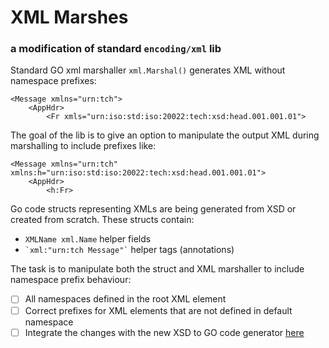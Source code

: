 # XML Marshes
### a modification of standard `encoding/xml` lib

Standard GO xml marshaller `xml.Marshal()` generates XML without namespace prefixes:
```
<Message xmlns="urn:tch">
    <AppHdr>
        <Fr xmls="urn:iso:std:iso:20022:tech:xsd:head.001.001.01">
```
The goal of the lib is to give an option to manipulate the output XML during marshalling to include prefixes like:
```
<Message xmlns="urn:tch" xmlns:h="urn:iso:std:iso:20022:tech:xsd:head.001.001.01">
    <AppHdr>
        <h:Fr>
```
Go code structs representing XMLs are being generated from XSD or created from scratch. These structs contain:
- `XMLName xml.Name` helper fields
- `` `xml:"urn:tch Message"` `` helper tags (annotations)

The task is to manipulate both the struct and XML marshaller to include namespace prefix behaviour:
- [ ] All namespaces defined in the root XML element 
- [ ] Correct prefixes for XML elements that are not defined in default namespace
- [ ] Integrate the changes with the new XSD to GO code generator [here](https://github.com/form3tech/investment-time-project/issues/29)

